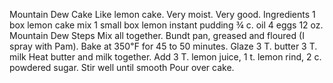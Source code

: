 Mountain Dew Cake
Like lemon cake. Very moist. Very good.
Ingredients
1 box lemon cake mix
1 small box lemon instant pudding
¾ c. oil
4 eggs
12 oz. Mountain Dew
Steps
Mix all together.
Bundt pan, greased and floured (I spray with Pam).
Bake at 350℉ for 45 to 50 minutes.
Glaze
3 T. butter
3 T. milk
Heat butter and milk together.
Add 3 T. lemon juice, 1 t. lemon rind, 2 c. powdered sugar.
Stir well until smooth
Pour over cake.
